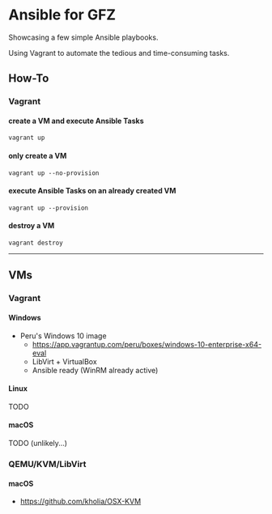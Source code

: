 # Ansible for GFZ

Showcasing a few simple Ansible playbooks.

Using Vagrant to automate the tedious and time-consuming tasks.

## How-To
### Vagrant
#### create a VM and execute Ansible Tasks
`vagrant up`

#### only create a VM
`vagrant up --no-provision`

#### execute Ansible Tasks on an already created VM
`vagrant up --provision`

#### destroy a VM
`vagrant destroy`

---

## VMs
### Vagrant
#### Windows
- Peru's Windows 10 image
  - <https://app.vagrantup.com/peru/boxes/windows-10-enterprise-x64-eval>
  - LibVirt + VirtualBox
  - Ansible ready (WinRM already active)

#### Linux
TODO

#### macOS
TODO (unlikely...)

### QEMU/KVM/LibVirt
#### macOS
- https://github.com/kholia/OSX-KVM
